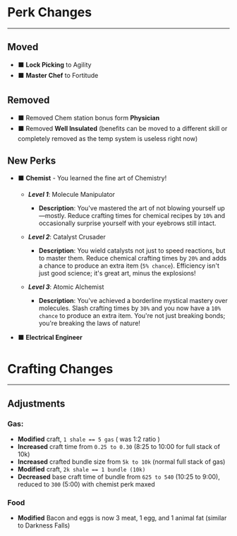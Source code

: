 

# Perk Changes
***

## Moved
* ⬛ **Lock Picking** to Agility
* ⬛ **Master Chef** to Fortitude

## Removed
* ⬛ Removed Chem station bonus form **Physician**
* ⬛ Removed **Well Insulated** (benefits can be moved to a different skill or completely removed as the temp system is useless right now)

## New Perks
* ⬛ **Chemist** - You learned the fine art of Chemistry!
  * ___Level 1___: Molecule Manipulator 
    * **Description**: You've mastered the art of not blowing yourself up—mostly. Reduce crafting times for chemical recipes by `10%` and occasionally surprise yourself with your eyebrows still intact.

  * ___Level 2___: Catalyst Crusader
    * **Description**: You wield catalysts not just to speed reactions, but to master them. Reduce chemical crafting times by `20%` and adds a chance to produce an extra item (`5% chance`). Efficiency isn't just good science; it's great art, minus the explosions!
  
  * ___Level 3___: Atomic Alchemist
      * **Description**: You've achieved a borderline mystical mastery over molecules. Slash crafting times by `30%` and you now have a `10% chance` to produce an extra item. You're not just breaking bonds; you're breaking the laws of nature!

* ⬛ **Electrical Engineer**

# Crafting Changes
***

## Adjustments

### **Gas**: 
  * **Modified** craft, `1 shale == 5 gas` ( was 1:2 ratio )
  * **Increased** craft time from `0.25 to 0.30` (8:25 to 10:00 for full stack of 10k)
  * **Increased** crafted bundle size from `5k to 10k` (normal full stack of gas)
  * **Modified** craft, `2k shale == 1 bundle (10k)`
  * **Decreased** base craft time of bundle from `625 to 540` (10:25 to 9:00), reduced to `300` (5:00) with chemist perk maxed

### Food
  * **Modified** Bacon and eggs is now 3 meat, 1 egg, and 1 animal fat (similar to Darkness Falls)